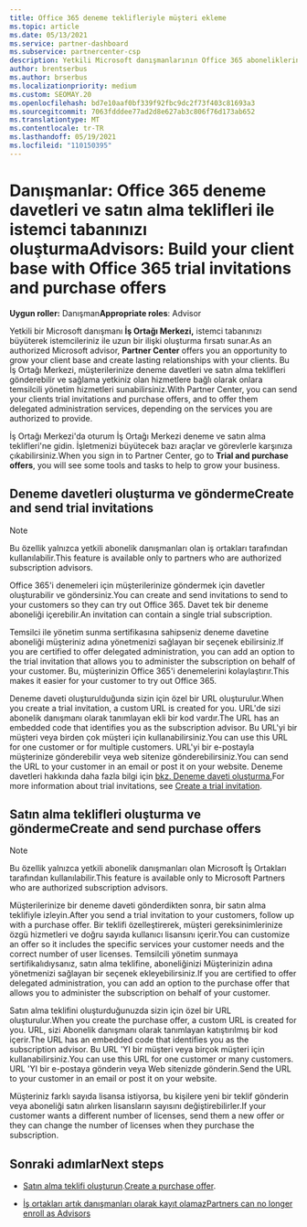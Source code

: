 ```yaml
---
title: Office 365 deneme teklifleriyle müşteri ekleme
ms.topic: article
ms.date: 05/13/2021
ms.service: partner-dashboard
ms.subservice: partnercenter-csp
description: Yetkili Microsoft danışmanlarının Office 365 aboneliklerini nasıl büyüteceklerini öğrenin. Office 365 deneme davetleri oluşturun ve istemcilere teklif satın alın.
author: brentserbus
ms.author: brserbus
ms.localizationpriority: medium
ms.custom: SEOMAY.20
ms.openlocfilehash: bd7e10aaf0bf339f92fbc9dc2f73f403c81693a3
ms.sourcegitcommit: 7063fdddee77ad2d8e627ab3c806f76d173ab652
ms.translationtype: MT
ms.contentlocale: tr-TR
ms.lasthandoff: 05/19/2021
ms.locfileid: "110150395"
---
```

# <a name="advisors-build-your-client-base-with-office-365-trial-invitations-and-purchase-offers"></a><span data-ttu-id="8fdff-104">Danışmanlar: Office 365 deneme davetleri ve satın alma teklifleri ile istemci tabanınızı oluşturma</span><span class="sxs-lookup"><span data-stu-id="8fdff-104">Advisors: Build your client base with Office 365 trial invitations and purchase offers</span></span>


<span data-ttu-id="8fdff-105">**Uygun roller:** Danışman</span><span class="sxs-lookup"><span data-stu-id="8fdff-105">**Appropriate roles**: Advisor</span></span>


<span data-ttu-id="8fdff-106">Yetkili bir Microsoft danışmanı **İş Ortağı Merkezi,** istemci tabanınızı büyüterek istemcileriniz ile uzun bir ilişki oluşturma fırsatı sunar.</span><span class="sxs-lookup"><span data-stu-id="8fdff-106">As an authorized Microsoft advisor, **Partner Center** offers you an opportunity to grow your client base and create lasting relationships with your clients.</span></span> <span data-ttu-id="8fdff-107">Bu İş Ortağı Merkezi, müşterilerinize deneme davetleri ve satın alma teklifleri gönderebilir ve sağlama yetkiniz olan hizmetlere bağlı olarak onlara temsilcili yönetim hizmetleri sunabilirsiniz.</span><span class="sxs-lookup"><span data-stu-id="8fdff-107">With Partner Center, you can send your clients trial invitations and purchase offers, and to offer them delegated administration services, depending on the services you are authorized to provide.</span></span>

<span data-ttu-id="8fdff-108">İş Ortağı Merkezi'da oturum İş Ortağı Merkezi deneme ve satın alma teklifleri'ne gidin. İşletmenizi büyütecek bazı araçlar ve görevlerle karşınıza çıkabilirsiniz.</span><span class="sxs-lookup"><span data-stu-id="8fdff-108">When you sign in to Partner Center, go to **Trial and purchase offers**, you will see some tools and tasks to help to grow your business.</span></span>

## <a name="create-and-send-trial-invitations"></a><span data-ttu-id="8fdff-109">Deneme davetleri oluşturma ve gönderme</span><span class="sxs-lookup"><span data-stu-id="8fdff-109">Create and send trial invitations</span></span>

> [!NOTE]
> <span data-ttu-id="8fdff-110">Bu özellik yalnızca yetkili abonelik danışmanları olan iş ortakları tarafından kullanılabilir.</span><span class="sxs-lookup"><span data-stu-id="8fdff-110">This feature is available only to partners who are authorized subscription advisors.</span></span>

<span data-ttu-id="8fdff-111">Office 365'i denemeleri için müşterilerinize göndermek için davetler oluşturabilir ve göndersiniz.</span><span class="sxs-lookup"><span data-stu-id="8fdff-111">You can create and send invitations to send to your customers so they can try out Office 365.</span></span> <span data-ttu-id="8fdff-112">Davet tek bir deneme aboneliği içerebilir.</span><span class="sxs-lookup"><span data-stu-id="8fdff-112">An invitation can contain a single trial subscription.</span></span>

<span data-ttu-id="8fdff-113">Temsilci ile yönetim sunma sertifikasına sahipseniz deneme davetine aboneliği müşteriniz adına yönetmenizi sağlayan bir seçenek ebilirsiniz.</span><span class="sxs-lookup"><span data-stu-id="8fdff-113">If you are certified to offer delegated administration, you can add an option to the trial invitation that allows you to administer the subscription on behalf of your customer.</span></span> <span data-ttu-id="8fdff-114">Bu, müşterinizin Office 365'i denemelerini kolaylaştırır.</span><span class="sxs-lookup"><span data-stu-id="8fdff-114">This makes it easier for your customer to try out Office 365.</span></span>

<span data-ttu-id="8fdff-115">Deneme daveti oluşturulduğunda sizin için özel bir URL oluşturulur.</span><span class="sxs-lookup"><span data-stu-id="8fdff-115">When you create a trial invitation, a custom URL is created for you.</span></span> <span data-ttu-id="8fdff-116">URL'de sizi abonelik danışmanı olarak tanımlayan ekli bir kod vardır.</span><span class="sxs-lookup"><span data-stu-id="8fdff-116">The URL has an embedded code that identifies you as the subscription advisor.</span></span> <span data-ttu-id="8fdff-117">Bu URL'yi bir müşteri veya birden çok müşteri için kullanabilirsiniz.</span><span class="sxs-lookup"><span data-stu-id="8fdff-117">You can use this URL for one customer or for multiple customers.</span></span> <span data-ttu-id="8fdff-118">URL'yi bir e-postayla müşterinize gönderebilir veya web sitenize gönderebilirsiniz.</span><span class="sxs-lookup"><span data-stu-id="8fdff-118">You can send the URL to your customer in an email or post it on your website.</span></span>
<span data-ttu-id="8fdff-119">Deneme davetleri hakkında daha fazla bilgi için [bkz. Deneme daveti oluşturma.](advisors-create-a-trial-invitation.md)</span><span class="sxs-lookup"><span data-stu-id="8fdff-119">For more information about trial invitations, see [Create a trial invitation](advisors-create-a-trial-invitation.md).</span></span>

## <a name="create-and-send-purchase-offers"></a><span data-ttu-id="8fdff-120">Satın alma teklifleri oluşturma ve gönderme</span><span class="sxs-lookup"><span data-stu-id="8fdff-120">Create and send purchase offers</span></span>

> [!NOTE]
> <span data-ttu-id="8fdff-121">Bu özellik yalnızca yetkili abonelik danışmanları olan Microsoft İş Ortakları tarafından kullanılabilir.</span><span class="sxs-lookup"><span data-stu-id="8fdff-121">This feature is available only to Microsoft Partners who are authorized subscription advisors.</span></span>

<span data-ttu-id="8fdff-122">Müşterilerinize bir deneme daveti gönderdikten sonra, bir satın alma teklifiyle izleyin.</span><span class="sxs-lookup"><span data-stu-id="8fdff-122">After you send a trial invitation to your customers, follow up with a purchase offer.</span></span> <span data-ttu-id="8fdff-123">Bir teklifi özelleştirerek, müşteri gereksinimlerinize özgü hizmetleri ve doğru sayıda kullanıcı lisansını içerir.</span><span class="sxs-lookup"><span data-stu-id="8fdff-123">You can customize an offer so it includes the specific services your customer needs and the correct number of user licenses.</span></span> <span data-ttu-id="8fdff-124">Temsilcili yönetim sunmaya sertifikalıdıysanız, satın alma teklifine, aboneliğinizi Müşterinizin adına yönetmenizi sağlayan bir seçenek ekleyebilirsiniz.</span><span class="sxs-lookup"><span data-stu-id="8fdff-124">If you are certified to offer delegated administration, you can add an option to the purchase offer that allows you to administer the subscription on behalf of your customer.</span></span>

<span data-ttu-id="8fdff-125">Satın alma teklifini oluşturduğunuzda sizin için özel bir URL oluşturulur.</span><span class="sxs-lookup"><span data-stu-id="8fdff-125">When you create the purchase offer, a custom URL is created for you.</span></span> <span data-ttu-id="8fdff-126">URL, sizi Abonelik danışmanı olarak tanımlayan katıştırılmış bir kod içerir.</span><span class="sxs-lookup"><span data-stu-id="8fdff-126">The URL has an embedded code that identifies you as the subscription advisor.</span></span> <span data-ttu-id="8fdff-127">Bu URL 'YI bir müşteri veya birçok müşteri için kullanabilirsiniz.</span><span class="sxs-lookup"><span data-stu-id="8fdff-127">You can use this URL for one customer or many customers.</span></span> <span data-ttu-id="8fdff-128">URL 'YI bir e-postaya gönderin veya Web sitenizde gönderin.</span><span class="sxs-lookup"><span data-stu-id="8fdff-128">Send the URL to your customer in an email or post it on your website.</span></span>

<span data-ttu-id="8fdff-129">Müşteriniz farklı sayıda lisansa istiyorsa, bu kişilere yeni bir teklif gönderin veya aboneliği satın alırken lisansların sayısını değiştirebilirler.</span><span class="sxs-lookup"><span data-stu-id="8fdff-129">If your customer wants a different number of licenses, send them a new offer or they can change the number of licenses when they purchase the subscription.</span></span>

## <a name="next-steps"></a><span data-ttu-id="8fdff-130">Sonraki adımlar</span><span class="sxs-lookup"><span data-stu-id="8fdff-130">Next steps</span></span>

- <span data-ttu-id="8fdff-131">[Satın alma teklifi oluşturun](advisor-create-a-purchase-offer.md).</span><span class="sxs-lookup"><span data-stu-id="8fdff-131">[Create a purchase offer](advisor-create-a-purchase-offer.md).</span></span>

- [<span data-ttu-id="8fdff-132">İş ortakları artık danışmanları olarak kayıt olamaz</span><span class="sxs-lookup"><span data-stu-id="8fdff-132">Partners can no longer enroll as Advisors</span></span>](advisors-no-csp.md)
